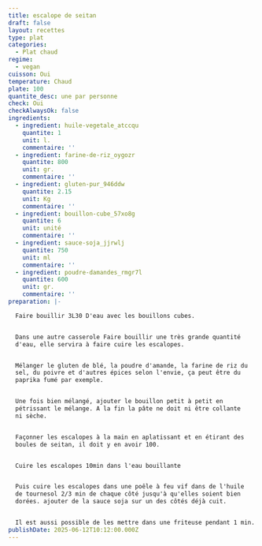 ```yaml
---
title: escalope de seitan
draft: false
layout: recettes
type: plat
categories:
  - Plat chaud
regime:
  - vegan
cuisson: Oui
temperature: Chaud
plate: 100
quantite_desc: une par personne
check: Oui
checkAlwaysOk: false
ingredients:
  - ingredient: huile-vegetale_atccqu
    quantite: 1
    unit: l.
    commentaire: ''
  - ingredient: farine-de-riz_oygozr
    quantite: 800
    unit: gr.
    commentaire: ''
  - ingredient: gluten-pur_946ddw
    quantite: 2.15
    unit: Kg
    commentaire: ''
  - ingredient: bouillon-cube_57xo8g
    quantite: 6
    unit: unité
    commentaire: ''
  - ingredient: sauce-soja_jjrwlj
    quantite: 750
    unit: ml
    commentaire: ''
  - ingredient: poudre-damandes_rmgr7l
    quantite: 600
    unit: gr.
    commentaire: ''
preparation: |-

  Faire bouillir 3L30 D'eau avec les bouillons cubes.


  Dans une autre casserole Faire bouillir une très grande quantité
  d'eau, elle servira à faire cuire les escalopes.


  Mélanger le gluten de blé, la poudre d'amande, la farine de riz du
  sel, du poivre et d'autres épices selon l'envie, ça peut être du
  paprika fumé par exemple.


  Une fois bien mélangé, ajouter le bouillon petit à petit en
  pétrissant le mélange. A la fin la pâte ne doit ni être collante
  ni sèche.


  Façonner les escalopes à la main en aplatissant et en étirant des
  boules de seitan, il doit y en avoir 100.


  Cuire les escalopes 10min dans l'eau bouillante


  Puis cuire les escalopes dans une poêle à feu vif dans de l'huile
  de tournesol 2/3 min de chaque côté jusqu'à qu'elles soient bien
  dorées. ajouter de la sauce soja sur un des côtés déjà cuit.


  Il est aussi possible de les mettre dans une friteuse pendant 1 min.
publishDate: 2025-06-12T10:12:00.000Z
---
```

